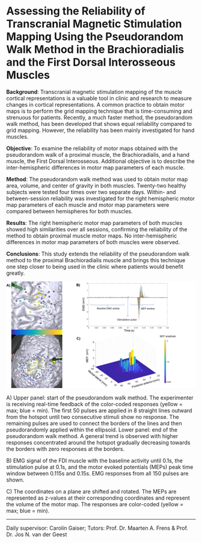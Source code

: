 # Assessing the Reliability of Transcranial Magnetic Stimulation Mapping Using the Pseudorandom Walk Method in the Brachioradialis and the First Dorsal Interosseous Muscles


**Background**: Transcranial magnetic stimulation mapping of the muscle cortical representations is a valuable tool in clinic and research to measure changes in cortical representations. A common practice to obtain motor maps is to perform the grid mapping technique that is time-consuming and strenuous for patients. Recently, a much faster method, the pseudorandom walk method, has been developed that shows equal reliability compared to grid mapping. However, the reliability has been mainly investigated for hand muscles.

**Objective**: To examine the reliability of motor maps obtained with the pseudorandom walk of a proximal muscle, the Brachioradialis, and a hand muscle, the First Dorsal Interosseous. Additional objective is to describe the inter-hemispheric differences in motor map parameters of each muscle. 

**Method**: The pseudorandom walk method was used to obtain motor map area, volume, and center of gravity in both muscles. Twenty-two healthy subjects were tested four times over two separate days. Within- and between-session reliability was investigated for the right hemispheric motor map parameters of each muscle and motor map parameters were compared between hemispheres for both muscles. 

**Results**: The right hemispheric motor map parameters of both muscles showed high similarities over all sessions, confirming the reliability of the method to obtain proximal muscle motor maps. No inter-hemispheric differences in motor map parameters of both muscles were observed.

**Conclusions**: This study extends the reliability of the pseudorandom walk method to the proximal Brachioradialis muscle and brings this technique one step closer to being used in the clinic where patients would benefit greatly. 

![Experimental setup](https://raw.githubusercontent.com/evako42/master_thesis/main/Experimental_steps.png "Experimental setup")

A) Upper panel: start of the pseudorandom walk method. The experimenter is receiving real-time feedback of the color-coded responses (yellow = max; blue = min). The first 50 pulses are applied in 8 straight lines outward from the hotspot until two consecutive stimuli show no response. The remaining pulses are used to connect the borders of the lines and then pseudorandomly applied within the ellipsoid. Lower panel: end of the pseudorandom walk method. A general trend is observed with higher responses concentrated around the hotspot gradually decreasing towards the borders with zero responses at the borders. 

B) EMG signal of the FDI muscle with the baseline activity until 0.1s, the stimulation pulse at 0.1s, and the motor evoked potentials (MEPs) peak time window between 0.115s and 0.15s. EMG responses from all 150 pulses are shown. 

C) The coordinates on a plane are shifted and rotated. The MEPs are represented as z-values at their corresponding coordinates and represent the volume of the motor map. The responses are color-coded (yellow = max; blue = min).

***

Daily supervisor: Carolin Gaiser;
Tutors: Prof. Dr. Maarten A. Frens & Prof. Dr. Jos N. van der Geest




